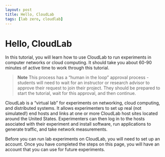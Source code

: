 ```yaml
---
layout: post
title: Hello, CloudLab
tags: [lab zero, cloudlab]
---
```


# Hello, CloudLab

In this tutorial, you will learn how to use CloudLab to run experiments in computer networks or cloud computing. It should take you about 60-90 minutes of active time to work through this tutorial.

> **Note** 
> This process has a “human in the loop” approval process - students will need to wait for an instructor or research advisor to approve their request to join their project. They should be prepared to start the tutorial, wait for this approval, and then continue.

CloudLab is a “virtual lab” for experiments on networking, cloud computing, and distributed systems. It allows experimenters to set up real (not simulated!) end hosts and links at one or more CloudLab host sites located around the United States. Experimenters can then log in to the hosts asociated with their experiment and install software, run applications to generate traffic, and take network measurements.

Before you can run lab experiments on CloudLab, you will need to set up an account. Once you have completed the steps on this page, you will have an account that you can use for future experiments.



